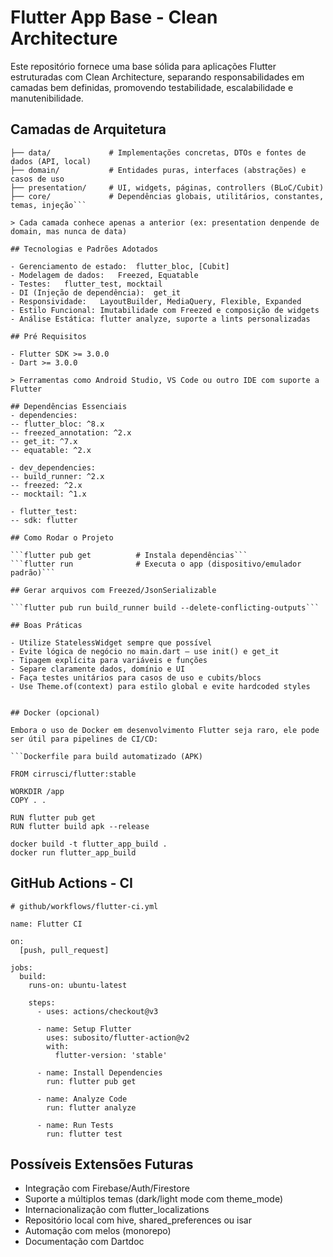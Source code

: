 
# Flutter App Base - Clean Architecture

Este repositório fornece uma base sólida para aplicações Flutter estruturadas com Clean Architecture, separando responsabilidades em camadas bem definidas, promovendo testabilidade, escalabilidade e manutenibilidade.

## Camadas de Arquitetura

```lib/
├── data/             # Implementações concretas, DTOs e fontes de dados (API, local)
├── domain/           # Entidades puras, interfaces (abstrações) e casos de uso
├── presentation/     # UI, widgets, páginas, controllers (BLoC/Cubit)
├── core/             # Dependências globais, utilitários, constantes, temas, injeção```

> Cada camada conhece apenas a anterior (ex: presentation denpende de domain, mas nunca de data)

## Tecnologias e Padrões Adotados

- Gerenciamento de estado: 	flutter_bloc, [Cubit]
- Modelagem de dados:	Freezed, Equatable
- Testes:	flutter_test, mocktail
- DI (Injeção de dependência):	get_it
- Responsividade:	LayoutBuilder, MediaQuery, Flexible, Expanded
- Estilo Funcional:	Imutabilidade com Freezed e composição de widgets
- Análise Estática:	flutter analyze, suporte a lints personalizadas

## Pré Requisitos

- Flutter SDK >= 3.0.0
- Dart >= 3.0.0

> Ferramentas como Android Studio, VS Code ou outro IDE com suporte a Flutter

## Dependências Essenciais
- dependencies:
-- flutter_bloc: ^8.x
-- freezed_annotation: ^2.x
-- get_it: ^7.x
-- equatable: ^2.x

- dev_dependencies:
-- build_runner: ^2.x
-- freezed: ^2.x
-- mocktail: ^1.x

- flutter_test:
-- sdk: flutter

## Como Rodar o Projeto

```flutter pub get          # Instala dependências```
```flutter run              # Executa o app (dispositivo/emulador padrão)```

## Gerar arquivos com Freezed/JsonSerializable

```flutter pub run build_runner build --delete-conflicting-outputs```

## Boas Práticas

- Utilize StatelessWidget sempre que possível
- Evite lógica de negócio no main.dart — use init() e get_it
- Tipagem explícita para variáveis e funções
- Separe claramente dados, domínio e UI
- Faça testes unitários para casos de uso e cubits/blocs
- Use Theme.of(context) para estilo global e evite hardcoded styles


## Docker (opcional)

Embora o uso de Docker em desenvolvimento Flutter seja raro, ele pode ser útil para pipelines de CI/CD:

```Dockerfile para build automatizado (APK)

FROM cirrusci/flutter:stable

WORKDIR /app
COPY . .

RUN flutter pub get
RUN flutter build apk --release

docker build -t flutter_app_build .
docker run flutter_app_build
```

## GitHub Actions - CI

```
# github/workflows/flutter-ci.yml

name: Flutter CI

on:
  [push, pull_request]

jobs:
  build:
    runs-on: ubuntu-latest

    steps:
      - uses: actions/checkout@v3

      - name: Setup Flutter
        uses: subosito/flutter-action@v2
        with:
          flutter-version: 'stable'

      - name: Install Dependencies
        run: flutter pub get

      - name: Analyze Code
        run: flutter analyze

      - name: Run Tests
        run: flutter test
```

## Possíveis Extensões Futuras

- Integração com Firebase/Auth/Firestore
- Suporte a múltiplos temas (dark/light mode com theme_mode)
- Internacionalização com flutter_localizations
- Repositório local com hive, shared_preferences ou isar
- Automação com melos (monorepo)
- Documentação com Dartdoc
